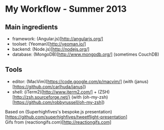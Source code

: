 # My Workflow - Summer 2013

## Main ingredients
* framework: (Angular.js)[http://angularjs.org/]
* toolset: (Yeoman)[http://yeoman.io/]
* backend: (Node.js)[http://nodejs.org/]
* database: (MongoDB)[http://www.mongodb.org/] (sometimes CouchDB)

## Tools
* editor: (MacVim)[https://code.google.com/p/macvim/] (with
(janus)[https://github.com/carlhuda/janus])
* shell: (iTerm2)[http://www.iterm2.com/] +
(ZSH)[http://zsh.sourceforge.net/} (with
(oh-my-zsh)[https://github.com/robbyrussell/oh-my-zsh])



Based on (Superhighfives's bespoke.js
presentation)[https://github.com/superhighfives/tweetflight-presentation]  
Gifs from (reactiongifs.com)[http://reactiongifs.com]
